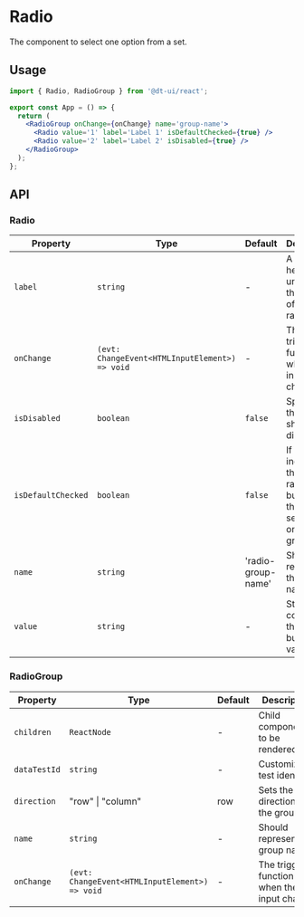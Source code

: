 # Radio

The component to select one option from a set.

## Usage

```jsx
import { Radio, RadioGroup } from '@dt-ui/react';

export const App = () => {
  return (
    <RadioGroup onChange={onChange} name='group-name'>
      <Radio value='1' label='Label 1' isDefaultChecked={true} />
      <Radio value='2' label='Label 2' isDisabled={true} />
    </RadioGroup>
  );
};
```

## API

### Radio

| Property           | Type                                           | Default            | Description                                                                           |
| ------------------ | ---------------------------------------------- | ------------------ | ------------------------------------------------------------------------------------- |
| `label`            | `string`                                       | -                  | A label to help users understand the scope of the radio.                              |
| `onChange`         | `(evt: ChangeEvent<HTMLInputElement>) => void` | -                  | The triggered function when the input change.                                         |
| `isDisabled`       | `boolean`                                      | `false`            | Specifies if the element should be disabled.                                          |
| `isDefaultChecked` | `boolean`                                      | `false`            | If present, indicates that this radio button is the default selected one in the group |
| `name`             | `string`                                       | 'radio-group-name' | Should represent the group name                                                       |
| `value`            | `string`                                       | -                  | String containing the radio button's value                                            |

### RadioGroup

| Property     | Type                                           | Default | Description                                   |
| ------------ | ---------------------------------------------- | ------- | --------------------------------------------- |
| `children`   | `ReactNode`                                    | -       | Child components to be rendered               |
| `dataTestId` | `string`                                       | -       | Customizable test identifier                  |
| `direction`  | "row" \| "column"                              | row     | Sets the flex direction of the group          |
| `name`       | `string`                                       | -       | Should represent the group name               |
| `onChange`   | `(evt: ChangeEvent<HTMLInputElement>) => void` | -       | The triggered function when the input change. |
